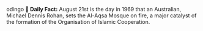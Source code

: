 odingo
**<b>📌 Daily Fact:</b>** August 21st is the day in 1969 that an Australian, Michael Dennis Rohan, sets the Al-Aqsa Mosque on fire, a major catalyst of the formation of the Organisation of Islamic Cooperation.

